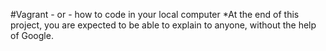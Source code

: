 #Vagrant - or - how to code in your local computer
*At the end of this project, you are expected to be able to explain to anyone, without the help of Google.

